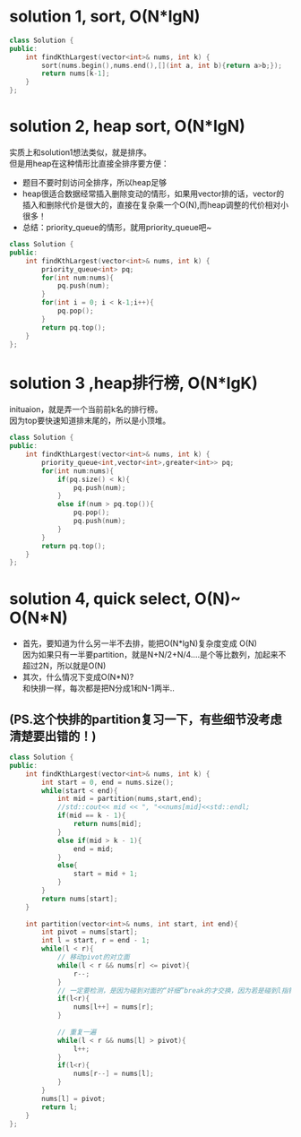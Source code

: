 
# solution 1, sort, O(N*lgN)
```c++
class Solution {
public:
    int findKthLargest(vector<int>& nums, int k) {
        sort(nums.begin(),nums.end(),[](int a, int b){return a>b;});
        return nums[k-1];
    }
};
```

# solution 2, heap sort, O(N*lgN)
实质上和solution1想法类似，就是排序。   
但是用heap在这种情形比直接全排序要方便：
- 题目不要时刻访问全排序，所以heap足够
- heap很适合数据经常插入删除变动的情形，如果用vector排的话，vector的插入和删除代价是很大的，直接在复杂乘一个O(N),而heap调整的代价相对小很多！
- 总结：priority_queue的情形，就用priority_queue吧~
```c++
class Solution {
public:
    int findKthLargest(vector<int>& nums, int k) {
        priority_queue<int> pq;
        for(int num:nums){
            pq.push(num);
        }
        for(int i = 0; i < k-1;i++){
            pq.pop();
        }
        return pq.top();
    }
};
```
# solution 3 ,heap排行榜, O(N*lgK)
inituaion，就是弄一个当前前k名的排行榜。   
因为top要快速知道排末尾的，所以是小顶堆。
```c++
class Solution {
public:
    int findKthLargest(vector<int>& nums, int k) {
        priority_queue<int,vector<int>,greater<int>> pq;
        for(int num:nums){
            if(pq.size() < k){
                pq.push(num);   
            }
            else if(num > pq.top()){
                pq.pop();
                pq.push(num);
            }
        }
        return pq.top();
    }
};
```
# solution 4, quick select, O(N)~ O(N*N)
- 首先，要知道为什么另一半不去排，能把O(N*lgN)复杂度变成 O(N)     
因为如果只有一半要partition，就是N+N/2+N/4....是个等比数列，加起来不超过2N，所以就是O(N)
- 其次，什么情况下变成O(N*N)?   
和快排一样，每次都是把N分成1和N-1两半..
## (PS.这个快排的partition复习一下，有些细节没考虑清楚要出错的！)
```c++
class Solution {
public:
    int findKthLargest(vector<int>& nums, int k) {
        int start = 0, end = nums.size();
        while(start < end){
            int mid = partition(nums,start,end);
            //std::cout<< mid << ", "<<nums[mid]<<std::endl;
            if(mid == k - 1){
                return nums[mid];   
            }
            else if(mid > k - 1){
                end = mid;
            }
            else{
                start = mid + 1;
            }
        }
        return nums[start];
    }
    
    int partition(vector<int>& nums, int start, int end){
        int pivot = nums[start];
        int l = start, r = end - 1;
        while(l < r){
            // 移动pivot的对立面
            while(l < r && nums[r] <= pivot){
                r--;
            }
            // 一定要检测，是因为碰到对面的“奸细”break的才交换，因为若是碰到l指针，交换会导致l > r了！
            if(l<r){
                nums[l++] = nums[r];   
            }
            
            // 重复一遍
            while(l < r && nums[l] > pivot){
                l++;     
            }          
            if(l<r){
                nums[r--] = nums[l];   
            }
        }
        nums[l] = pivot;
        return l;
    }
};
```